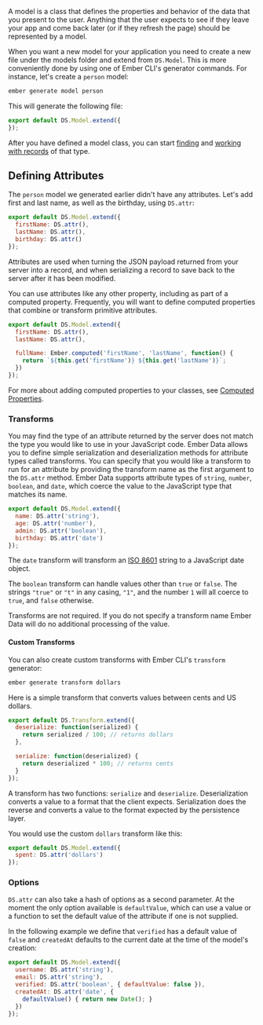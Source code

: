 A model is a class that defines the properties and behavior of the
data that you present to the user. Anything that the user expects to see
if they leave your app and come back later (or if they refresh the page)
should be represented by a model.

When you want a new model for your application you need to create a new file
under the models folder and extend from `DS.Model`. This is more conveniently
done by using one of Ember CLI's generator commands. For instance, let's create
a `person` model:

```bash
ember generate model person
```

This will generate the following file:

```app/models/person.js
export default DS.Model.extend({
});
```

After you have defined a model class, you can start [finding](../finding-records)
and [working with records](../creating-updating-and-deleting-records) of that type.


## Defining Attributes

The `person` model we generated earlier didn't have any attributes. Let's
add first and last name, as well as the birthday, using `DS.attr`:

```app/models/person.js
export default DS.Model.extend({
  firstName: DS.attr(),
  lastName: DS.attr(),
  birthday: DS.attr()
});
```

Attributes are used when turning the JSON payload returned from your
server into a record, and when serializing a record to save back to the
server after it has been modified.

You can use attributes like any other property, including as part of a
computed property. Frequently, you will want to define computed
properties that combine or transform primitive attributes.

```app/models/person.js
export default DS.Model.extend({
  firstName: DS.attr(),
  lastName: DS.attr(),

  fullName: Ember.computed('firstName', 'lastName', function() {
    return `${this.get('firstName')} ${this.get('lastName')}`;
  })
});
```

For more about adding computed properties to your classes, see [Computed
Properties](../../object-model/computed-properties).

### Transforms

You may find the type of an attribute returned by the server does not
match the type you would like to use in your JavaScript code. Ember
Data allows you to define simple serialization and deserialization
methods for attribute types called transforms. You can specify that
you would like a transform to run for an attribute by providing the
transform name as the first argument to the `DS.attr` method. Ember Data
supports attribute types of `string`, `number`, `boolean`, and `date`,
which coerce the value to the JavaScript type that matches its name.

```app/models/person.js
export default DS.Model.extend({
  name: DS.attr('string'),
  age: DS.attr('number'),
  admin: DS.attr('boolean'),
  birthday: DS.attr('date')
});
```

The `date` transform will transform an
[ISO 8601](https://en.wikipedia.org/wiki/ISO_8601) string to a JavaScript
date object.

The `boolean` transform can handle values other than `true` or
`false`. The strings `"true"` or `"t"` in any casing, `"1"`, and the number
`1` will all coerce to `true`, and `false` otherwise.

Transforms are not required. If you do not specify a transform name
Ember Data will do no additional processing of the value.

#### Custom Transforms

You can also create custom transforms with Ember CLI's `transform` generator:

```bash
ember generate transform dollars
```

Here is a simple transform that converts values between cents and US dollars.

```app/transforms/dollars.js
export default DS.Transform.extend({
  deserialize: function(serialized) {
    return serialized / 100; // returns dollars
  },

  serialize: function(deserialized) {
    return deserialized * 100; // returns cents
  }
});
```

A transform has two functions: `serialize` and `deserialize`. Deserialization
converts a value to a format that the client expects. Serialization does the
reverse and converts a value to the format expected by the persistence layer.

You would use the custom `dollars` transform like this:

```app/models/product.js
export default DS.Model.extend({
  spent: DS.attr('dollars')
});
```

### Options

`DS.attr` can also take a hash of options as a second parameter. At the moment
the only option available is `defaultValue`, which can use a value or a function
to set the default value of the attribute if one is not supplied.

In the following example we define that `verified` has a default value of
`false` and `createdAt` defaults to the current date at the time of the model's
creation:

```app/models/user.js
export default DS.Model.extend({
  username: DS.attr('string'),
  email: DS.attr('string'),
  verified: DS.attr('boolean', { defaultValue: false }),
  createdAt: DS.attr('date', {
    defaultValue() { return new Date(); }
  })
});
```
